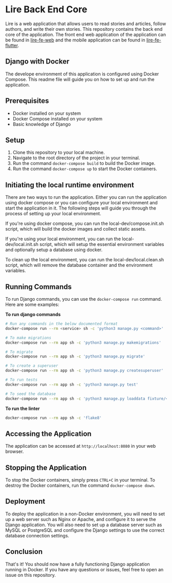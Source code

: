 # Lire Back End Core
Lire is a web application that allows users to read stories and articles, follow authors, and write their own stories. This repository contains the back end core of the application. The front end web application of the application can be found in [lire-fe-web](https://github.com/HexCave/lire-fe-web) and the mobile application can be found in [lire-fe-flutter](https://github.com/HexCave/lire-fe-flutter).

## Django with Docker

The develope environment of this application is configured using Docker Compose. This readme file will guide you on how to set up and run the application.

## Prerequisites

- Docker installed on your system
- Docker Compose installed on your system
- Basic knowledge of Django

## Setup

1. Clone this repository to your local machine.
2. Navigate to the root directory of the project in your terminal.
3. Run the command `docker-compose build` to build the Docker image.
4. Run the command `docker-compose up` to start the Docker containers.

## Initiating the local runtime environment
There are two ways to run the application. Either you can run the application using docker compose or you can configure your local environment and start the application in it. The following steps will guide you through the process of setting up your local environment.

If you're using docker compose, you can run the local-dev/compose.init.sh script, which will build the docker images and collect static assets.

If you're using your local environment, you can run the local-dev/local.init.sh script, which will setup the essential environment variables and optionally setup a database using docker.

To clean up the local environment, you can run the local-dev/local.clean.sh script, which will remove the database container and the environment variables.

## Running Commands

To run Django commands, you can use the `docker-compose run` command. Here are some examples:

**To run django commands**
```sh
# Run any commands in the below documented format
docker-compose run --rm <service> sh -c 'python3 manage.py <command>'

# To make migrations
docker-compose run --rm app sh -c 'python3 manage.py makemigrations'

# To migrate
docker-compose run --rm app sh -c 'python3 manage.py migrate'

# To create a superuser
docker-compose run --rm app sh -c 'python3 manage.py createsuperuser'

# To run tests
docker-compose run --rm app sh -c 'python3 manage.py test'

# To seed the database
docker-compose run --rm app sh -c 'python3 manage.py loaddata fixture/<users/categories/stories>.json'
```

**To run the linter**
```sh
docker-compose run --rm app sh -c 'flake8'
```
## Accessing the Application

The application can be accessed at `http://localhost:8080` in your web browser.

## Stopping the Application

To stop the Docker containers, simply press `CTRL+C` in your terminal. To destroy the Docker containers, run the command `docker-compose down`.

## Deployment

To deploy the application in a non-Docker environment, you will need to set up a web server such as Nginx or Apache, and configure it to serve the Django application. You will also need to set up a database server such as MySQL or PostgreSQL and configure the Django settings to use the correct database connection settings.

## Conclusion

That's it! You should now have a fully functioning Django application running in Docker. If you have any questions or issues, feel free to open an issue on this repository.